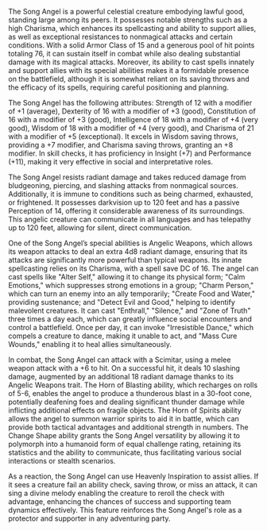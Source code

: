 The Song Angel is a powerful celestial creature embodying lawful good, standing large among its peers. It possesses notable strengths such as a high Charisma, which enhances its spellcasting and ability to support allies, as well as exceptional resistances to nonmagical attacks and certain conditions. With a solid Armor Class of 15 and a generous pool of hit points totaling 76, it can sustain itself in combat while also dealing substantial damage with its magical attacks. Moreover, its ability to cast spells innately and support allies with its special abilities makes it a formidable presence on the battlefield, although it is somewhat reliant on its saving throws and the efficacy of its spells, requiring careful positioning and planning.

The Song Angel has the following attributes: Strength of 12 with a modifier of +1 (average), Dexterity of 16 with a modifier of +3 (good), Constitution of 16 with a modifier of +3 (good), Intelligence of 18 with a modifier of +4 (very good), Wisdom of 18 with a modifier of +4 (very good), and Charisma of 21 with a modifier of +5 (exceptional). It excels in Wisdom saving throws, providing a +7 modifier, and Charisma saving throws, granting an +8 modifier. In skill checks, it has proficiency in Insight (+7) and Performance (+11), making it very effective in social and interpretative roles.

The Song Angel resists radiant damage and takes reduced damage from bludgeoning, piercing, and slashing attacks from nonmagical sources. Additionally, it is immune to conditions such as being charmed, exhausted, or frightened. It possesses darkvision up to 120 feet and has a passive Perception of 14, offering it considerable awareness of its surroundings. This angelic creature can communicate in all languages and has telepathy up to 120 feet, allowing for silent, direct communication.

One of the Song Angel’s special abilities is Angelic Weapons, which allows its weapon attacks to deal an extra 4d8 radiant damage, ensuring that its attacks are significantly more powerful than typical weapons. Its innate spellcasting relies on its Charisma, with a spell save DC of 16. The angel can cast spells like "Alter Self," allowing it to change its physical form; "Calm Emotions," which suppresses strong emotions in a group; "Charm Person," which can turn an enemy into an ally temporarily; "Create Food and Water," providing sustenance; and "Detect Evil and Good," helping to identify malevolent creatures. It can cast "Enthrall," "Silence," and "Zone of Truth" three times a day each, which can greatly influence social encounters and control a battlefield. Once per day, it can invoke "Irresistible Dance," which compels a creature to dance, making it unable to act, and "Mass Cure Wounds," enabling it to heal allies simultaneously.

In combat, the Song Angel can attack with a Scimitar, using a melee weapon attack with a +6 to hit. On a successful hit, it deals 10 slashing damage, augmented by an additional 18 radiant damage thanks to its Angelic Weapons trait. The Horn of Blasting ability, which recharges on rolls of 5-6, enables the angel to produce a thunderous blast in a 30-foot cone, potentially deafening foes and dealing significant thunder damage while inflicting additional effects on fragile objects. The Horn of Spirits ability allows the angel to summon warrior spirits to aid it in battle, which can provide both tactical advantages and additional strength in numbers. The Change Shape ability grants the Song Angel versatility by allowing it to polymorph into a humanoid form of equal challenge rating, retaining its statistics and the ability to communicate, thus facilitating various social interactions or stealth scenarios.

As a reaction, the Song Angel can use Heavenly Inspiration to assist allies. If it sees a creature fail an ability check, saving throw, or miss an attack, it can sing a divine melody enabling the creature to reroll the check with advantage, enhancing the chances of success and supporting team dynamics effectively. This feature reinforces the Song Angel's role as a protector and supporter in any adventuring party.